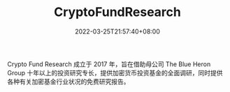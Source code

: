 ﻿---
weight: 
title: "CryptoFundResearch"
description: "Crypto Fund Research 成立于 2017 年，旨在借助母公司 The Blue Heron Group 十年以上的投资研究专长，提供加密货币投资基金的全面调研，同时提供各种有关加密基金行业状况的免费..."
date: 2022-03-25T21:57:40+08:00
lastmod: 2022-03-25T16:45:40+08:00
draft: false
authors: ["Metabd"]
featuredImage: "cryptofundresearch.jpg"
link: ""
tags: ["数据分析","CryptoFundResearch"]
categories: ["navigation"]
navigation: ["数据分析"]
lightgallery: true
toc: true
pinned: false
recommend: false
recommend1: false
---
Crypto Fund Research 成立于 2017 年，旨在借助母公司 The Blue Heron Group 十年以上的投资研究专长，提供加密货币投资基金的全面调研，同时提供各种有关加密基金行业状况的免费研究报告。
